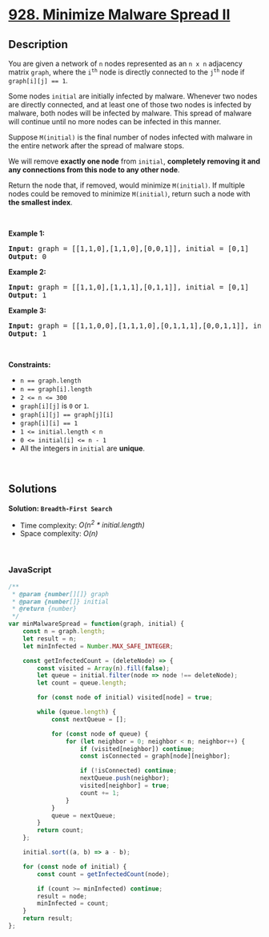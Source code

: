 # [928. Minimize Malware Spread II](https://leetcode.com/problems/minimize-malware-spread-ii)

## Description

<div class="elfjS" data-track-load="description_content"><p>You are given a network of <code>n</code> nodes represented as an <code>n x n</code> adjacency matrix <code>graph</code>, where the <code>i<sup>th</sup></code> node is directly connected to the <code>j<sup>th</sup></code> node if <code>graph[i][j] == 1</code>.</p>

<p>Some nodes <code>initial</code> are initially infected by malware. Whenever two nodes are directly connected, and at least one of those two nodes is infected by malware, both nodes will be infected by malware. This spread of malware will continue until no more nodes can be infected in this manner.</p>

<p>Suppose <code>M(initial)</code> is the final number of nodes infected with malware in the entire network after the spread of malware stops.</p>

<p>We will remove <strong>exactly one node</strong> from <code>initial</code>, <strong>completely removing it and any connections from this node to any other node</strong>.</p>

<p>Return the node that, if removed, would minimize <code>M(initial)</code>. If multiple nodes could be removed to minimize <code>M(initial)</code>, return such a node with <strong>the smallest index</strong>.</p>

<p>&nbsp;</p>
<p><strong class="example">Example 1:</strong></p>
<pre><strong>Input:</strong> graph = [[1,1,0],[1,1,0],[0,0,1]], initial = [0,1]
<strong>Output:</strong> 0
</pre><p><strong class="example">Example 2:</strong></p>
<pre><strong>Input:</strong> graph = [[1,1,0],[1,1,1],[0,1,1]], initial = [0,1]
<strong>Output:</strong> 1
</pre><p><strong class="example">Example 3:</strong></p>
<pre><strong>Input:</strong> graph = [[1,1,0,0],[1,1,1,0],[0,1,1,1],[0,0,1,1]], initial = [0,1]
<strong>Output:</strong> 1
</pre>
<p>&nbsp;</p>
<p><strong>Constraints:</strong></p>

<ul>
	<li><code>n == graph.length</code></li>
	<li><code>n == graph[i].length</code></li>
	<li><code>2 &lt;= n &lt;= 300</code></li>
	<li><code>graph[i][j]</code> is <code>0</code> or <code>1</code>.</li>
	<li><code>graph[i][j] == graph[j][i]</code></li>
	<li><code>graph[i][i] == 1</code></li>
	<li><code>1 &lt;= initial.length &lt;&nbsp;n</code></li>
	<li><code>0 &lt;= initial[i] &lt;= n - 1</code></li>
	<li>All the integers in <code>initial</code> are <strong>unique</strong>.</li>
</ul>
</div>

<p>&nbsp;</p>

## Solutions

**Solution: `Breadth-First Search`**
- Time complexity: <em>O(n<sup>2</sup> * initial.length)</em>
- Space complexity: <em>O(n)</em>

<p>&nbsp;</p>

### **JavaScript**

```js
/**
 * @param {number[][]} graph
 * @param {number[]} initial
 * @return {number}
 */
var minMalwareSpread = function(graph, initial) {
    const n = graph.length;
    let result = n;
    let minInfected = Number.MAX_SAFE_INTEGER;

    const getInfectedCount = (deleteNode) => {
        const visited = Array(n).fill(false);
        let queue = initial.filter(node => node !== deleteNode);
        let count = queue.length;

        for (const node of initial) visited[node] = true;

        while (queue.length) {
            const nextQueue = [];

            for (const node of queue) {
                for (let neighbor = 0; neighbor < n; neighbor++) {
                    if (visited[neighbor]) continue;
                    const isConnected = graph[node][neighbor];

                    if (!isConnected) continue;
                    nextQueue.push(neighbor);
                    visited[neighbor] = true;
                    count += 1;
                }
            }
            queue = nextQueue;
        }
        return count;
    };

    initial.sort((a, b) => a - b);

    for (const node of initial) {
        const count = getInfectedCount(node);

        if (count >= minInfected) continue;
        result = node;
        minInfected = count;
    }
    return result;
};
```
